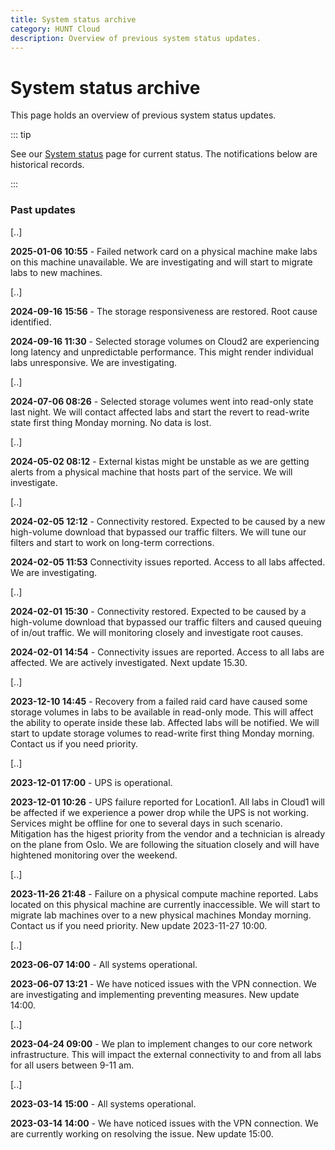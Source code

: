 ```yaml
---
title: System status archive
category: HUNT Cloud
description: Overview of previous system status updates.
---
```


# System status archive

This page holds an overview of previous system status updates.

::: tip

See our [System status](/govern-science/system-status) page for current status. The notifications below are historical records.

:::

### Past updates

[..] 


**2025-01-06 10:55** - Failed network card on a physical machine make labs on this machine unavailable. We are investigating and will start to migrate labs to new  machines.

[..] 

**2024-09-16 15:56** - The storage responsiveness are restored. Root cause identified. 

**2024-09-16 11:30** - Selected storage volumes on Cloud2 are experiencing long latency and unpredictable performance. This might render individual labs unresponsive. We are investigating.

[..]

**2024-07-06 08:26** - Selected storage volumes went into read-only state last night. We will contact affected labs and start the revert to read-write state first thing Monday morning. No data is lost.

[..]

**2024-05-02 08:12** - External kistas might be unstable as we are getting alerts from a physical machine that hosts part of the service. We will investigate.

[..]

**2024-02-05 12:12** - Connectivity restored. Expected to be caused by a new high-volume download that bypassed our traffic filters. We will tune our filters and start to work on long-term corrections. 

**2024-02-05 11:53** Connectivity issues reported. Access to all labs affected. We are investigating.

[..]


**2024-02-01 15:30** - Connectivity restored. Expected to be caused by a high-volume download that bypassed our traffic filters and caused queuing of in/out traffic. We will monitoring closely and investigate root causes. 

**2024-02-01 14:54** - Connectivity issues are reported. Access to all labs are affected. We are actively investigated. Next update 15.30.

[..]

**2023-12-10 14:45** - Recovery from a failed raid card have caused some storage volumes in labs to be available in read-only mode. This will affect the ability to operate inside these lab. Affected labs will be notified. We will start to update storage volumes to read-write first thing Monday morning. Contact us if you need priority. 

[..]

**2023-12-01 17:00** - UPS is operational.

**2023-12-01 10:26** - UPS failure reported for  Location1. All labs in Cloud1 will be affected if we experience a power drop while the UPS is not working. Services might be offline for one to several days in such scenario. Mitigation has the higest priority from the vendor and a technician is already on the plane from Oslo. We are following the situation closely and will have hightened monitoring over the weekend. 

[..]

**2023-11-26 21:48** - Failure on a physical compute machine reported. Labs located on this physical machine are currently inaccessible. We will start to migrate lab machines over to a new physical machines Monday morning. Contact us if you need priority. New update 2023-11-27 10:00.

[..]

**2023-06-07 14:00** - All systems operational.

**2023-06-07 13:21** - We have noticed issues with the VPN connection. We are investigating and implementing preventing measures. New update 14:00.

[..]

**2023-04-24 09:00** - We plan to implement changes to our core network infrastructure. This will impact the external connectivity to and from all labs for all users between 9-11 am.

[..]

**2023-03-14 15:00** - All systems operational.

**2023-03-14 14:00** - We have noticed issues with the VPN connection. We are currently working on resolving the issue. New update 15:00.

<!--


[..] 

# Colors

- Green (tip) = operational.
- Yellow (warning) = reduced performance.
- Red (danger) = some or all services are inaccessible.

# Example statement

Reduced performance reported. We are investigating. Next update expected 14:30.


# Statement construction

1. State what's reported, such as
   - Reduced performance reported.
   - Inaccessible labs reported.
   - Connection difficulties reported.

2. State what we are doing, such as
   - We are investigating.
   - We will start to investigate first thing in the morning.

3. State next expected info update, such as
   - Next update expected (e.g. 30 min after statement)

# Color example: GREEN

::: tip All systems
Operational
:::

# Color example: ORANGE

::: warning All systems
**2020-00-00 22:46** - Reduced performance reported. We are investigating. Next update expected 23:30.
:::

# Color example: RED

::: danger Lab access
**2020-00-00 22:46** - Some or all labs are inaccsessible. We are investigating. Next update expected 23:30.
:::

::: danger All systems
Shut off.
:::


::: warning Selected labs
**2023-02-27 13:21** - We have located memory error in one physical machine. This will affect the availability of lab machines located here. We plan for a restart and/or migration of labs to a new physical machine. New update 15:00.
:::

-->
